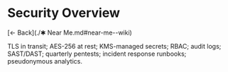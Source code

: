 # Security Overview

[← Back](./✱ Near Me.md#near-me--wiki)



TLS in transit; AES-256 at rest; KMS-managed secrets; RBAC; audit logs; SAST/DAST; quarterly pentests; incident response runbooks; pseudonymous analytics.